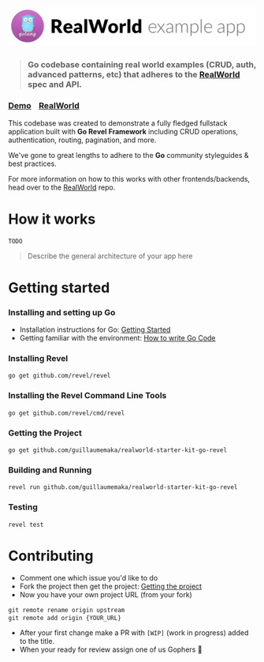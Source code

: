 # ![RealWorld Example App](.github/logo.png)

> ### Go codebase containing real world examples (CRUD, auth, advanced patterns, etc) that adheres to the [RealWorld](https://github.com/gothinkster/realworld-example-apps) spec and API.


### [Demo]()&nbsp;&nbsp;&nbsp;&nbsp;[RealWorld](https://github.com/gothinkster/realworld)


This codebase was created to demonstrate a fully fledged fullstack application built with **Go Revel Framework** including CRUD operations, authentication, routing, pagination, and more.

We've gone to great lengths to adhere to the **Go** community styleguides & best practices.

For more information on how to this works with other frontends/backends, head over to the [RealWorld](https://github.com/gothinkster/realworld) repo.


# How it works

    TODO

> Describe the general architecture of your app here

# Getting started

### Installing and setting up Go 
- Installation instructions for Go: [Getting Started](https://golang.org/doc/install)
- Getting familiar with the environment: [How to write Go Code](https://golang.org/doc/code.html)

### Installing Revel
```
go get github.com/revel/revel
```

### Installing the Revel Command Line Tools
```
go get github.com/revel/cmd/revel
```

### Getting the Project
```
go get github.com/guillaumemaka/realworld-starter-kit-go-revel
```

### Building and Running
```
revel run github.com/guillaumemaka/realworld-starter-kit-go-revel
```

### Testing 
```
revel test
```

# Contributing 
- Comment one which issue you'd like to do
- Fork the project then get the project: [Getting the project](#getting-the-project)
- Now you have your own project URL (from your fork)

```
git remote rename origin upstream
git remote add origin {YOUR_URL}
```

- After your first change make a PR with `[WIP]` (work in progress) added to the title. 
- When your ready for review assign one of us Gophers 🐹

